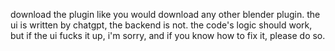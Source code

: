 download the plugin like you would download any other blender plugin.
the ui is written by chatgpt, the backend is not.
the code's logic should work, but if the ui fucks it up, i'm sorry, and if you know how to fix it, please do so.
